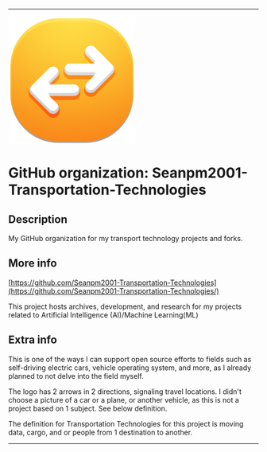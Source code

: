 
***

![TransportationIcon1.png failed to load. The file may be missing or corrupt. Check the file path for errors first.](/AdditionalInfo/2/Seanpm2001-Transportation-Technologies/TransportationIcon1.png)

# GitHub organization: Seanpm2001-Transportation-Technologies

## Description

My GitHub organization for my transport technology projects and forks.

## More info

[https://github.com/Seanpm2001-Transportation-Technologies](https://github.com/Seanpm2001-Transportation-Technologies/)

This project hosts archives, development, and research for my projects related to Artificial Intelligence (AI)/Machine Learning(ML)

## Extra info

This is one of the ways I can support open source efforts to fields such as self-driving electric cars, vehicle operating system, and more, as I already planned to not delve into the field myself.

The logo has 2 arrows in 2 directions, signaling travel locations. I didn't choose a picture of a car or a plane, or another vehicle, as this is not a project based on 1 subject. See below definition.

The definition for Transportation Technologies for this project is moving data, cargo, and or people from 1 destination to another.

***
